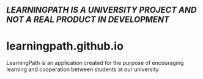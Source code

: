 ## *LEARNINGPATH IS A UNIVERSITY PROJECT AND NOT A REAL PRODUCT IN DEVELOPMENT*
# learningpath.github.io
LearningPath is an application created for the purpose of encouraging learning and cooperation between students at our university

